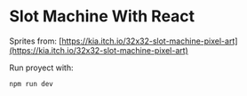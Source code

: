 # Slot Machine With React

Sprites from: [https://kia.itch.io/32x32-slot-machine-pixel-art](https://kia.itch.io/32x32-slot-machine-pixel-art)

Run proyect with:

```
npm run dev
```


